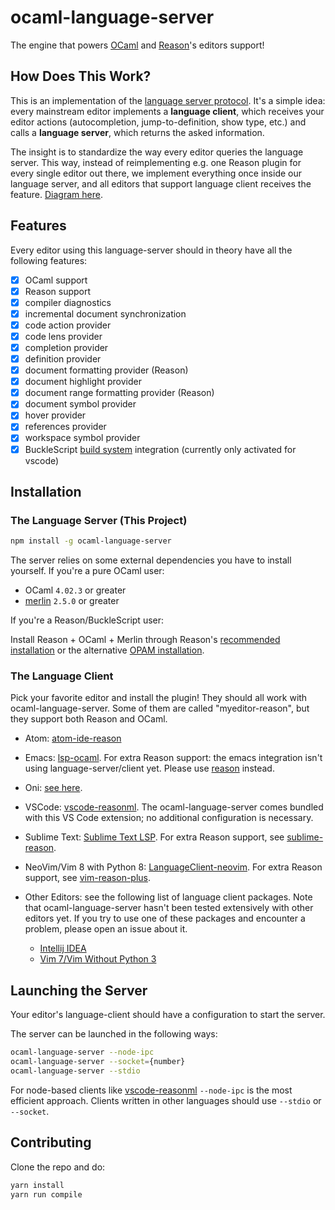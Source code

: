 # ocaml-language-server

The engine that powers [OCaml](http://ocaml.org) and [Reason](https://reasonml.github.io)'s editors support!

## How Does This Work?

This is an implementation of the
[language server protocol](https://github.com/Microsoft/language-server-protocol).
It's a simple idea: every mainstream editor implements a **language client**,
which receives your editor actions (autocompletion, jump-to-definition, show
type, etc.) and calls a **language server**, which returns the asked
information.

The insight is to standardize the way every editor queries the language server.
This way, instead of reimplementing e.g. one Reason plugin for every single
editor out there, we implement everything once inside our language server, and
all editors that support language client receives the feature.
[Diagram here](https://langserver.org).

## Features

Every editor using this language-server should in theory have all the following features:

- [x] OCaml support
- [x] Reason support
- [x] compiler diagnostics
- [x] incremental document synchronization
- [x] code action provider
- [x] code lens provider
- [x] completion provider
- [x] definition provider
- [x] document formatting provider (Reason)
- [x] document highlight provider
- [x] document range formatting provider (Reason)
- [x] document symbol provider
- [x] hover provider
- [x] references provider
- [x] workspace symbol provider
- [x] BuckleScript [build system](https://bucklescript.github.io/bucklescript/Manual.html#_bucklescript_build_system_code_bsb_code) integration (currently only activated for vscode)

## Installation

### The Language Server (This Project)

```sh
npm install -g ocaml-language-server
```

The server relies on some external dependencies you have to install yourself. If you're a pure OCaml user:

- OCaml `4.02.3` or greater
- [merlin](https://github.com/the-lambda-church/merlin) `2.5.0` or greater

If you're a Reason/BuckleScript user:

Install Reason + OCaml + Merlin through Reason's
[recommended installation](https://reasonml.github.io/guide/editor-tools/global-installation#recommended-through-npmyarn)
or the alternative
[OPAM installation](https://reasonml.github.io/guide/editor-tools/global-installation#alternative-through-opam).

### The Language Client

Pick your favorite editor and install the plugin! They should all work with
ocaml-language-server. Some of them are called "myeditor-reason", but they
support both Reason and OCaml.

- Atom: [atom-ide-reason](https://github.com/zaaack/atom-ide-reason)

- Emacs: [lsp-ocaml](https://github.com/emacs-lsp/lsp-ocaml).
  For extra Reason support: the emacs integration isn't using
  language-server/client yet. Please use
  [reason](https://github.com/reasonml-editor/reason-mode) instead.

- Oni: [see here](https://github.com/bryphe/oni/wiki/Language-Support#reason-and-ocaml).

- VSCode: [vscode-reasonml](https://github.com/freebroccolo/vscode-reasonml).
  The ocaml-language-server comes bundled with this VS Code extension; no
  additional configuration is necessary.

- Sublime Text: [Sublime Text LSP](https://github.com/tomv564/LSP).
  For extra Reason support, see
  [sublime-reason](https://github.com/reasonml-editor/sublime-reason).

- NeoVim/Vim 8 with Python 8: [LanguageClient-neovim](https://github.com/autozimu/LanguageClient-neovim).
  For extra Reason support, see
  [vim-reason-plus](https://github.com/reasonml-editor/vim-reason-plus).

- Other Editors: see the following list of language client packages. Note that
  ocaml-language-server hasn't been tested extensively with other editors
  yet. If you try to use one of these packages and encounter a problem, please
  open an issue about it.

  - [Intellij IDEA](https://github.com/gtache/intellij-lsp)
  - [Vim 7/Vim Without Python 3](https://github.com/prabirshrestha/vim-lsp)

## Launching the Server

Your editor's language-client should have a configuration to start the server.

The server can be launched in the following ways:

```sh
ocaml-language-server --node-ipc
ocaml-language-server --socket={number}
ocaml-language-server --stdio
```

For node-based clients like
[vscode-reasonml](https://github.com/freebroccolo/vscode-reasonml) `--node-ipc`
is the most efficient approach. Clients written in other languages should use
`--stdio` or `--socket`.

## Contributing

Clone the repo and do:

```sh
yarn install
yarn run compile
```
